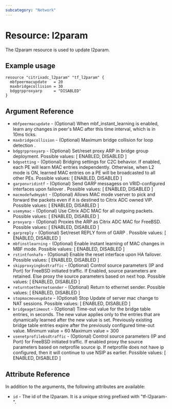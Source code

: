 ```yaml
---
subcategory: "Network"
---
```


# Resource: l2param

The l2param resource is used to update l2param.


## Example usage

```hcl
resource "citrixadc_l2param" "tf_l2param" {
  mbfpeermacupdate   = 20
  maxbridgecollision = 30
  bdggrpproxyarp     = "DISABLED"
}
```


## Argument Reference

* `mbfpeermacupdate` - (Optional) When mbf_instant_learning is enabled, learn any changes in peer's MAC after this time interval, which is in 10ms ticks.
* `maxbridgecollision` - (Optional) Maximum bridge collision for loop detection .
* `bdggrpproxyarp` - (Optional) Set/reset proxy ARP in bridge group deployment. Possible values: [ ENABLED, DISABLED ]
* `bdgsetting` - (Optional) Bridging settings for C2C behavior. If enabled, each PE will learn MAC entries independently. Otherwise, when L2 mode is ON, learned MAC entries on a PE will be broadcasted to all other PEs. Possible values: [ ENABLED, DISABLED ]
* `garponvridintf` - (Optional) Send GARP messagess on VRID-configured interfaces upon failover . Possible values: [ ENABLED, DISABLED ]
* `macmodefwdmypkt` - (Optional) Allows MAC mode vserver to pick and forward the packets even if it is destined to Citrix ADC owned VIP. Possible values: [ ENABLED, DISABLED ]
* `usemymac` - (Optional) Use Citrix ADC MAC for all outgoing packets. Possible values: [ ENABLED, DISABLED ]
* `proxyarp` - (Optional) Proxies the ARP as Citrix ADC MAC for FreeBSD. Possible values: [ ENABLED, DISABLED ]
* `garpreply` - (Optional) Set/reset REPLY form of GARP . Possible values: [ ENABLED, DISABLED ]
* `mbfinstlearning` - (Optional) Enable instant learning of MAC changes in MBF mode. Possible values: [ ENABLED, DISABLED ]
* `rstintfonhafo` - (Optional) Enable the reset interface upon HA failover. Possible values: [ ENABLED, DISABLED ]
* `skipproxyingbsdtraffic` - (Optional) Control source parameters (IP and Port) for FreeBSD initiated traffic. If Enabled, source parameters are retained. Else proxy the source parameters based on next hop. Possible values: [ ENABLED, DISABLED ]
* `returntoethernetsender` - (Optional) Return to ethernet sender. Possible values: [ ENABLED, DISABLED ]
* `stopmacmoveupdate` - (Optional) Stop Update of server mac change to NAT sessions. Possible values: [ ENABLED, DISABLED ]
* `bridgeagetimeout` - (Optional) Time-out value for the bridge table entries, in seconds. The new value applies only to the entries that are dynamically learned after the new value is set. Previously existing bridge table entries expire after the previously configured time-out value. Minimum value =  60 Maximum value =  300
* `usenetprofilebsdtraffic` - (Optional) Control source parameters (IP and Port) for FreeBSD initiated traffic. If enabled proxy the source parameters based on netprofile source ip. If netprofile does not have ip configured, then it will continue to use NSIP as earlier. Possible values: [ ENABLED, DISABLED ]


## Attribute Reference

In addition to the arguments, the following attributes are available:

* `id` - The id of the l2param. It is a unique string prefixed with "tf-l2param-".

